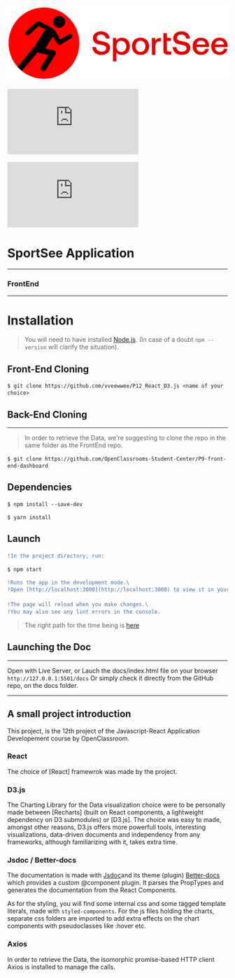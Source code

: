 ![logo](/src/assets/logo.png)

![GitHub All Releases](https://img.shields.io/github/languages/top/vveewwee/P12_React_D3.js?color=%23FF0101&style=flat-square)

![GitHub top language](https://img.shields.io/github/languages/top/vveewwee/P12_React_D3.js?label=react&logo=react)
# SportSee Application

---

### FrontEnd

---

# Installation

> You will need to have installed [Node.js](https://nodejs.org/en/).
> (In case of a doubt `npm --version` will clarify the situation).

## Front-End Cloning

```npm
$ git clone https://github.com/vveewwee/P12_React_D3.js <name of your choice>
```

## Back-End Cloning

---

> In order to retrieve the Data, we're suggesting to clone the repo in the same folder as the FrontEnd repo.

```npm
$ git clone https://github.com/OpenClassrooms-Student-Center/P9-front-end-dashboard
```

## Dependencies

```npm
$ npm install --save-dev
```

```npm
$ yarn install
```

## Launch
```diff
!In the project directory, run:
```
```npm
$ npm start
```
```diff
!Runs the app in the development mode.\
!Open [http://localhost:3000](http://localhost:3000) to view it in your browser.

!The page will reload when you make changes.\
!You may also see any lint errors in the console.
```
> The right path for the time being is [here](http://localhost:3000/user)

## Launching the Doc

---

Open with Live Server, or Lauch the docs/index.html file on your browser
`http://127.0.0.1:5501/docs`
Or simply check it directly from the GitHub repo, on the docs folder.

---

## A small project introduction

This project, is the 12th project of the Javascript-React Application Developement course by OpenClassroom.

### React

The choice of [React] framewrok was made by the project.

### D3.js

The Charting Library for the Data visualization choice were to be personally made between [Recharts] (built on React components, a lightweight dependency on D3 submodules) or [D3.js].
The choice was easy to made, amongst other reasons, D3.js offers more powerfull tools, interesting visualizations, data-driven documents and independency from any frameworks, although familiarizing with it, takes extra time.

### Jsdoc / Better-docs

The documentation is made with [Jsdoc](https://github.com/jsdoc/jsdoc)and its theme (plugin) [Better-docs](https://github.com/SoftwareBrothers/better-docs) which provides a custom @component plugin. It parses the PropTypes and generates the documentation from the React Components.

As for the styling, you will find some internal css and some tagged template literals, made with `styled-components`. For the js files holding the charts, separate css folders are imported to add extra effects on the chart components with pseudoclasses like :hover etc.

### Axios

In order to retrieve the Data, the isomorphic promise-based HTTP client Axios is installed to manage the calls.
